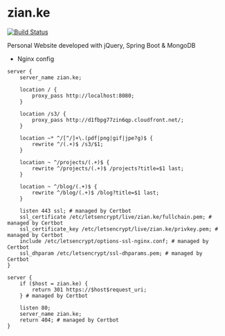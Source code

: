 # zian.ke
[![Build Status](https://travis-ci.org/zianke/zian.ke.svg?branch=master)](https://travis-ci.org/zianke/zian.ke)

Personal Website developed with jQuery, Spring Boot & MongoDB

* Nginx config
```
server {
    server_name zian.ke;

    location / {
        proxy_pass http://localhost:8080;
    }

    location /s3/ {
        proxy_pass http://d1fbpg77zin6qp.cloudfront.net/;
    }

    location ~* ^/[^/]+\.(pdf|png|gif|jpe?g)$ {
        rewrite ^/(.+)$ /s3/$1;
    }

    location ~ ^/projects/(.+)$ {
        rewrite ^/projects/(.+)$ /projects?title=$1 last;
    }

    location ~ ^/blog/(.+)$ {
        rewrite ^/blog/(.+)$ /blog?title=$1 last;
    }

    listen 443 ssl; # managed by Certbot
    ssl_certificate /etc/letsencrypt/live/zian.ke/fullchain.pem; # managed by Certbot
    ssl_certificate_key /etc/letsencrypt/live/zian.ke/privkey.pem; # managed by Certbot
    include /etc/letsencrypt/options-ssl-nginx.conf; # managed by Certbot
    ssl_dhparam /etc/letsencrypt/ssl-dhparams.pem; # managed by Certbot
}

server {
    if ($host = zian.ke) {
        return 301 https://$host$request_uri;
    } # managed by Certbot

    listen 80;
    server_name zian.ke;
    return 404; # managed by Certbot
}
```
